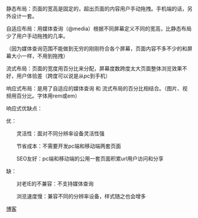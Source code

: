 ﻿静态布局：页面的宽高是固定的，超出页面的内容用户手动拖拽。手机端的话，另外设计一套。

自适应布局：用媒体查询（@media）根据不同屏幕定义不同的宽高，比静态布局少了用户手动拖拽的几率。

（因为媒体查询范围不能做到无穷的刚刚符合各个屏幕，页面内容不多不少的和屏幕大小一样，不用到拖拽）

流式布局：页面的宽度用百分比来分配，屏幕度数跨度太大页面整体浏览效果不好，用户体验差（跨度可以说是从pc到手机）

响应式布局：是用了自适应的媒体查询 和 流式布局的百分比相结合。（图片、视频用百分比。字体用rem或em）

响应式优缺点：

   优：

　　灵活性：面对不同分辨率设备灵活性强

　　节省成本：不需要开发pc端和移动端两套页面

　　SEO友好：pc端和移动端的公用一套页面积累url用户访问和分享

   缺：

　　对老IE的不兼容：不支持媒体查询

　　浏览速度慢：兼容不同的分辨率设备，样式随之也会增多


[博客](https://www.cnblogs.com/lgyong/p/8544938.html)